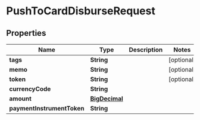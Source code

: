 
# PushToCardDisburseRequest

## Properties
Name | Type | Description | Notes
------------ | ------------- | ------------- | -------------
**tags** | **String** |  |  [optional]
**memo** | **String** |  |  [optional]
**token** | **String** |  |  [optional]
**currencyCode** | **String** |  | 
**amount** | [**BigDecimal**](BigDecimal.md) |  | 
**paymentInstrumentToken** | **String** |  | 



